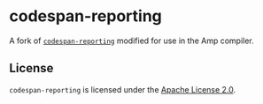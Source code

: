 # codespan-reporting
A fork of [`codespan-reporting`](https://github.com/brendanzab/codespan) modified for use in the Amp compiler.

## License
`codespan-reporting` is licensed under the [Apache License 2.0](https://github.com/brendanzab/codespan/blob/master/LICENSE).